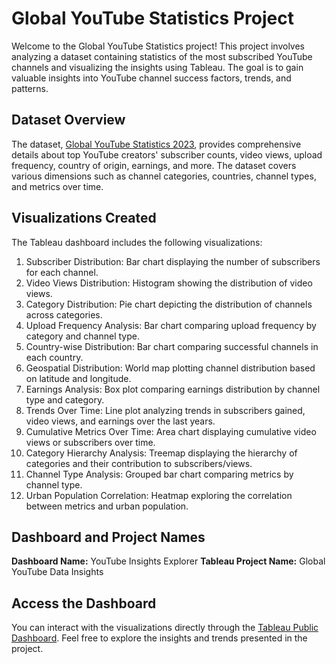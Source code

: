 # Global YouTube Statistics Project

Welcome to the Global YouTube Statistics project! This project involves analyzing a dataset containing statistics of the most subscribed YouTube channels and visualizing the insights using Tableau. The goal is to gain valuable insights into YouTube channel success factors, trends, and patterns.

## Dataset Overview

The dataset, [Global YouTube Statistics 2023](https://www.kaggle.com/datasets/nelgiriyewithana/global-youtube-statistics-2023), provides comprehensive details about top YouTube creators' subscriber counts, video views, upload frequency, country of origin, earnings, and more. The dataset covers various dimensions such as channel categories, countries, channel types, and metrics over time.

## Visualizations Created

The Tableau dashboard includes the following visualizations:

1. Subscriber Distribution: Bar chart displaying the number of subscribers for each channel.
2. Video Views Distribution: Histogram showing the distribution of video views.
3. Category Distribution: Pie chart depicting the distribution of channels across categories.
4. Upload Frequency Analysis: Bar chart comparing upload frequency by category and channel type.
5. Country-wise Distribution: Bar chart comparing successful channels in each country.
6. Geospatial Distribution: World map plotting channel distribution based on latitude and longitude.
7. Earnings Analysis: Box plot comparing earnings distribution by channel type and category.
8. Trends Over Time: Line plot analyzing trends in subscribers gained, video views, and earnings over the last years.
9. Cumulative Metrics Over Time: Area chart displaying cumulative video views or subscribers over time.
10. Category Hierarchy Analysis: Treemap displaying the hierarchy of categories and their contribution to subscribers/views.
11. Channel Type Analysis: Grouped bar chart comparing metrics by channel type.
12. Urban Population Correlation: Heatmap exploring the correlation between metrics and urban population.

## Dashboard and Project Names

**Dashboard Name:** YouTube Insights Explorer
**Tableau Project Name:** Global YouTube Data Insights

## Access the Dashboard

You can interact with the visualizations directly through the [Tableau Public Dashboard](https://public.tableau.com/app/profile/mohammed.mebarek.mecheter/viz/GlobalYouTubeDataInsights/YouTubeInsightsExplorer). Feel free to explore the insights and trends presented in the project.